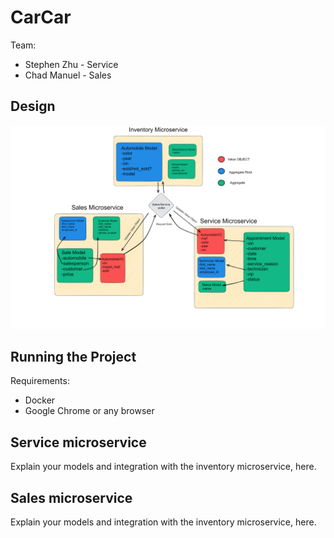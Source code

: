 # CarCar

Team:

* Stephen Zhu - Service
* Chad Manuel - Sales

## Design
![Design](project-beta-Diagram.png)

## Running the Project
Requirements:

* Docker
* Google Chrome or any browser


## Service microservice

Explain your models and integration with the inventory
microservice, here.

## Sales microservice

Explain your models and integration with the inventory
microservice, here.


